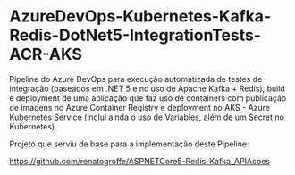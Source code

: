 # AzureDevOps-Kubernetes-Kafka-Redis-DotNet5-IntegrationTests-ACR-AKS
Pipeline do Azure DevOps para execução automatizada de testes de integração (baseados em .NET 5 e no uso de Apache Kafka + Redis), build e deployment de uma aplicação que faz uso de containers com publicação de imagens no Azure Container Registry e deployment no AKS - Azure Kubernetes Service (inclui ainda o uso de Variables, além de um Secret no Kubernetes).

Projeto que serviu de base para a implementação deste Pipeline:

https://github.com/renatogroffe/ASPNETCore5-Redis-Kafka_APIAcoes